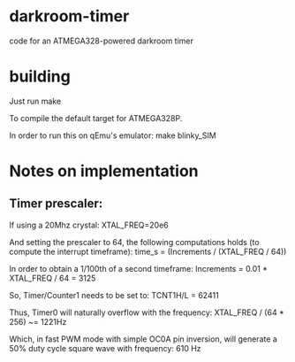 # darkroom-timer
code for an ATMEGA328-powered darkroom timer

# building
Just run
    make

To compile the default target for ATMEGA328P.

In order to run this on qEmu's emulator:
    make blinky_SIM

# Notes on implementation
## Timer prescaler:
If using a 20Mhz crystal:
    XTAL_FREQ=20e6

And setting the prescaler to 64, the following computations holds (to compute
the interrupt timeframe):
    time_s = (Increments / (XTAL_FREQ / 64))

In order to obtain a 1/100th of a second timeframe:
    Increments = 0.01 \* XTAL_FREQ / 64 = 3125

So, Timer/Counter1 needs to be set to:
    TCNT1H/L = 62411

Thus, Timer0 will naturally overflow with the frequency:
    XTAL_FREQ / (64 \* 256) ~= 1221Hz

Which, in fast PWM mode with simple OC0A pin inversion, will generate a 50%
duty cycle square wave with frequency:
    610 Hz
